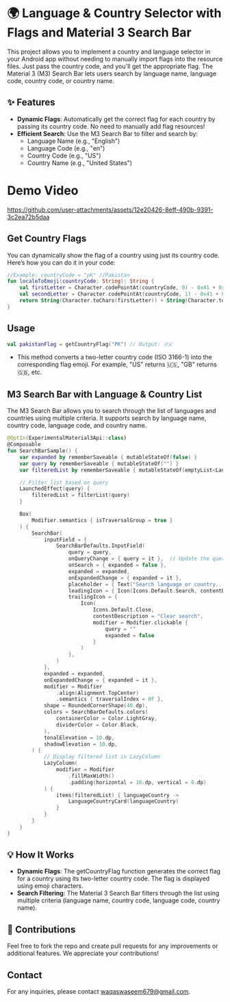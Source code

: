 # 🌍 Language & Country Selector with Flags and Material 3 Search Bar

This project allows you to implement a country and language selector in your Android app without needing to manually import flags into the resource files. Just pass the country code, and you'll get the appropriate flag. The Material 3 (M3) Search Bar lets users search by language name, language code, country code, or country name.
## ✨ Features
- **Dynamic Flags**: Automatically get the correct flag for each country by passing its country code. No need to manually add flag resources!
- **Efficient Search**: Use the M3 Search Bar to filter and search by:
  - Language Name (e.g., "English")
  - Language Code (e.g., "en")
  - Country Code (e.g., "US")
  - Country Name (e.g., "United States")

# Demo Video

https://github.com/user-attachments/assets/12e20426-8eff-490b-9391-3c2ea72b5daa



## Get Country Flags
You can dynamically show the flag of a country using just its country code. Here’s how you can do it in your code:
```kotlin
//Example: countryCode = "pk" //Pakistan
fun localeToEmoji(countryCode: String): String {
    val firstLetter = Character.codePointAt(countryCode, 0) - 0x41 + 0x1F1E6
    val secondLetter = Character.codePointAt(countryCode, 1) - 0x41 + 0x1F1E6
    return String(Character.toChars(firstLetter)) + String(Character.toChars(secondLetter))
}
```
## Usage
```kotlin
val pakistanFlag = getCountryFlag("PK") // Output: 🇵🇰
```
- This method converts a two-letter country code (ISO 3166-1) into the corresponding flag emoji. For example, "US" returns 🇺🇸, "GB" returns 🇬🇧, etc.

## M3 Search Bar with Language & Country List
The M3 Search Bar allows you to search through the list of languages and countries using multiple criteria. It supports search by language name, country code, language code, and country name.
```kotlin
@OptIn(ExperimentalMaterial3Api::class)
@Composable
fun SearchBarSample() {
    var expanded by rememberSaveable { mutableStateOf(false) }
    var query by rememberSaveable { mutableStateOf("") }
    var filteredList by rememberSaveable { mutableStateOf(emptyList<LanguageCountryData>()) }

    // Filter list based on query
    LaunchedEffect(query) {
        filteredList = filterList(query)
    }

    Box(
        Modifier.semantics { isTraversalGroup = true }
    ) {
        SearchBar(
            inputField = {
                SearchBarDefaults.InputField(
                    query = query,
                    onQueryChange = { query = it },  // Update the query as user types
                    onSearch = { expanded = false },
                    expanded = expanded,
                    onExpandedChange = { expanded = it },
                    placeholder = { Text("Search language or country...") },
                    leadingIcon = { Icon(Icons.Default.Search, contentDescription = null) },
                    trailingIcon = {
                        Icon(
                            Icons.Default.Close,
                            contentDescription = "Clear search",
                            modifier = Modifier.clickable {
                                query = ""
                                expanded = false
                            }
                        )
                    },
                )
            },
            expanded = expanded,
            onExpandedChange = { expanded = it },
            modifier = Modifier
                .align(Alignment.TopCenter)
                .semantics { traversalIndex = 0f },
            shape = RoundedCornerShape(40.dp),
            colors = SearchBarDefaults.colors(
                containerColor = Color.LightGray,
                dividerColor = Color.Black,
            ),
            tonalElevation = 10.dp,
            shadowElevation = 10.dp,
        ) {
            // Display filtered list in LazyColumn
            LazyColumn(
                modifier = Modifier
                    .fillMaxWidth()
                    .padding(horizontal = 16.dp, vertical = 8.dp)
            ) {
                items(filteredList) { languageCountry ->
                    LanguageCountryCard(languageCountry)
                }
            }
        }
    }
}
```
## 💡 How It Works
- **Dynamic Flags**: The getCountryFlag function generates the correct flag for a country using its two-letter country code. The flag is displayed using emoji characters.
- **Search Filtering**: The Material 3 Search Bar filters through the list using multiple criteria (language name, country code, language code, country name).

## 🙌 Contributions
Feel free to fork the repo and create pull requests for any improvements or additional features. We appreciate your contributions!

## Contact

For any inquiries, please contact waqaswaseem679@gmail.com.
